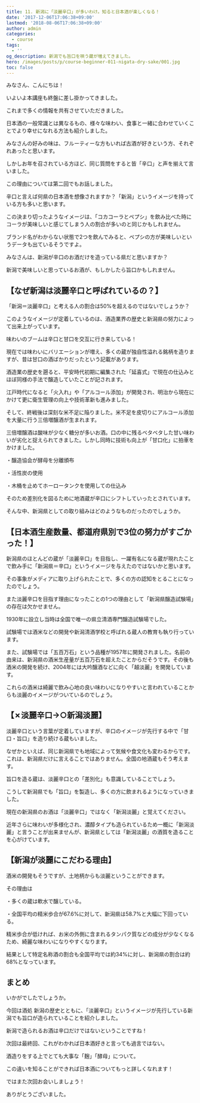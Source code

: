 ```yaml
---
title: 11. 新潟に「淡麗辛口」が多いわけ。知ると日本酒が楽しくなる！
date: '2017-12-06T17:06:38+09:00'
lastmod: '2018-08-06T17:06:38+09:00'
author: admin
categories:
  - course
tags:
  - ''
og_description: 新潟でも旨口を唄う蔵が増えてきました。
hero: /images/posts/p/course-beginner-011-nigata-dry-sake/001.jpg
toc: false
---
```

みなさん、こんにちは！



いよいよ本講座も終盤に差し掛かってきました。



これまで多くの情報を共有させていただきました。

日本酒の一般常識とは異なるもの、様々な味わい、食事と一緒に合わせていくことでより幸せになれる方法も紹介しました。



みなさんの好みの味は、フルーティーな方もいれば古酒が好きという方、それぞれあったと思います。



しかしお年を召されている方ほど、同じ質問をすると皆「辛口」と声を揃えて言いました。

この理由については第二回でもお話しました。



辛口と言えば何県の日本酒を想像されますか？「新潟」というイメージを持っている方も多いと思います。



この決まり切ったようなイメージは、「コカコーラとペプシ」を飲み比べた時にコーラが美味しいと感じてしまう人の割合が多いのと同じかもしれません。



ブランド名がわからない状態で2つを飲んでみると、ペプシの方が美味しいというデータも出ているそうですよ。



みなさんは、新潟が辛口のお酒だけを造っている県だと思いますか？

新潟で美味しいと思っているお酒が、もしかしたら旨口かもしれません。





## **【なぜ新潟は淡麗辛口と呼ばれているの？】**



「新潟＝淡麗辛口」と考える人の割合は50%を超えるのではないでしょうか？



このようなイメージが定着しているのは、酒造業界の歴史と新潟県の努力によって出来上がっています。







味わいのブームは辛口と甘口を交互に行き来している！



現在では味わいにバリエーションが増え、多くの蔵が独自性溢れる銘柄を造りますが、昔は甘口の酒ばかりだったという記載があります。



酒造業の歴史を遡ると、平安時代初期に編集された「延喜式」で現在の仕込みとほぼ同様の手法で醸造していたことが記されます。

江戸時代になると「火入れ」や「アルコール添加」が開発され、明治から現在にかけて更に衛生管理の向上や技術革新も進みました。



そして、終戦後は深刻な米不足に陥りました。米不足を皮切りにアルコール添加を大量に行う三倍増醸酒が生まれます。



三倍増醸酒は酸味が少なく糖分が多いお酒。口の中に残るベタベタした甘い味わいが劣化と捉えられてきました。しかし同時に技術も向上が「甘口化」に拍車をかけました。

・醸造協会が酵母を分離頒布

・活性炭の使用

・木桶を止めてホーロータンクを使用しての仕込み



そのため差別化を図るために地酒蔵が辛口にシフトしていったとされています。

そんな中、新潟県としての取り組みはどのようなものだったのでしょうか。





## 【日本酒生産数量、都道府県別で3位の努力がすごかった！】

新潟県のほとんどの蔵が「淡麗辛口」を目指し、一躍有名になる蔵が現れたことで飲み手に「新潟県＝辛口」というイメージを与えたのではないかと思います。



その事象がメディアに取り上げられたことで、多くの方の認知をとることになったのでしょう。



また淡麗辛口を目指す理由になったことの1つの理由として「新潟県醸造試験場」の存在は欠かせません。

1930年に設立し当時は全国で唯一の県立清酒専門醸造試験場でした。



試験場では酒米などの開発や新潟清酒学校と呼ばれる蔵人の教育も執り行っています。



 また、試験場では「五百万石」という品種が1957年に開発されました。名前の由来は、新潟県の酒米生産量が五百万石を超えたことからだそうです。その後も酒米の開発を続け、2004年には大吟醸酒などに向く「越淡麗」を開発しています。



これらの酒米は綺麗で飲み心地の良い味わいになりやすいと言われていることからも淡麗のイメージがついているのでしょう。





## 【✗淡麗辛口→○新潟淡麗】



淡麗辛口という言葉が定着していますが、辛口のイメージが先行する中で「甘口・旨口」を造り続ける蔵もいました。



なぜかといえば、同じ新潟県でも地域によって気候や食文化も変わるからです。これは、新潟県だけに言えることではありません。全国の地酒蔵もそう考えます。



旨口を造る蔵は、淡麗辛口との「差別化」も意識していることでしょう。

こうして新潟県でも「旨口」を製造し、多くの方に飲まれるようになっていきました。



現在の新潟県のお酒は「淡麗辛口」ではなく「新潟淡麗」と覚えてください。

近年さらに味わいが多様化され、濃醇タイプも造られているため一概に「新潟淡麗」と言うことが出来ませんが、新潟県としては「新潟淡麗」の酒質を造ることを心がけています。







## 【新潟が淡麗にこだわる理由】

酒米の開発もそうですが、土地柄からも淡麗ということができます。



その理由は

・多くの蔵は軟水で醸している。

・全国平均の精米歩合が67.6%に対して、新潟県は58.7%と大幅に下回っている。



精米歩合が低ければ、お米の外側に含まれるタンパク質などの成分が少なくなるため、綺麗な味わいになりやすくなります。

結果として特定名称酒の割合も全国平均では約34%に対し、新潟県の割合は約68%となっています。







## まとめ



いかがでしたでしょうか。



今回は酒処 新潟の歴史とともに、「淡麗辛口」というイメージが先行している新潟でも旨口が造られていることを紹介しました。



新潟で造られるお酒は辛口だけではないということですね！



次回は最終回、これがわかれば日本酒好きと言っても過言ではない。

酒造りをする上でとても大事な「麹」「酵母」について。



この違いを知ることができれば日本酒についてもっと詳しくなれます！



ではまた次回お会いしましょう！

ありがとうございました。
